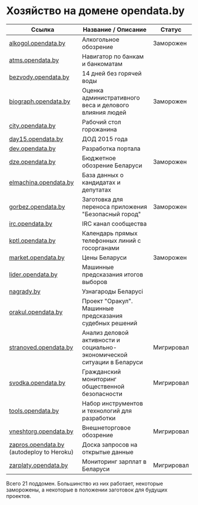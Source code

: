 # Хозяйство на домене opendata.by

| Ссылка | Название / Описание | Статус |
| ---- | ---- | ---- |
|  [alkogol.opendata.by](http://alkogol.opendata.by) | Алкогольное обозрение | Заморожен |
|  [atms.opendata.by](http://atms.opendata.by) | Навигатор по банкам и банкоматам | |
|  [bezvody.opendata.by](http://bezvody.opendata.by) | 14 дней без горячей воды | |
|  [biograph.opendata.by](http://biograph.opendata.by) | Оценка административного веса и делового влияния людей | Заморожен |
|  [city.opendata.by](http://city.opendata.by) | Рабочий стол горожанина | |
|  [day15.opendata.by](http://day15.opendata.by) | ДОД 2015 года | |
|  [dev.opendata.by](http://dev.opendata.by) | Разработка портала | |
|  [dze.opendata.by](http://dze.opendata.by) | Бюджетное обозрение Беларуси | Заморожен |
|  [elmachina.opendata.by](http://elmachina.opendata.by) | База данных о кандидатах и депутатах | |
|  [gorbez.opendata.by](http://gorbez.opendata.by) | Заготовка для переноса приложения "Безопасный город" | Заморожен |
|  [irc.opendata.by](http://irc.opendata.by) | IRC канал сообщества | |
|  [kptl.opendata.by](http://kptl.opendata.by) | Календарь прямых телефонных линий с госорганами | |
|  [market.opendata.by](http://market.opendata.by) | Цены Беларуси | Заморожен |
|  [lider.opendata.by](http://lider.opendata.by) | Машинные предсказания итогов выборов |  |
|  [nagrady.by](http://nagrady.by) | Узнагароды Беларусі | |
|  [orakul.opendata.by](http://orakul.opendata.by) | Проект "Оракул". Машинные предсказания судебных решений | |
|  [stranoved.opendata.by](http://stranoved.opendata.by) | Анализ деловой активности и социально-экономической ситуации в Беларуси | Мигрировал |
|  [svodka.opendata.by](http://svodka.opendata.by) | Гражданский мониторинг общественной безопасности | Мигрировал |
|  [tools.opendata.by](http://tools.opendata.by) | Набор инструментов и технологий для разработки | |
|  [vneshtorg.opendata.by](http://vneshtorg.opendata.by) | Внешнеторговое обозрение | Мигрировал |
|  [zapros.opendata.by](http://zapros.opendata.by) (autodeploy to Heroku) | Доска запросов на открытые данные | |
|  [zarplaty.opendata.by](http://zarplaty.opendata.by) | Мониторинг зарплат в Беларуси | Мигрировал |

Всего 21 поддомен. Большинство из них работает, некоторые заморожены,
а некоторые в положении заготовок для будущих проектов. 
